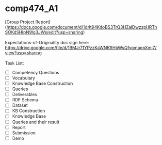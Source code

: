# comp474_A1
[Group Project Report]</br>
(https://docs.google.com/document/d/1d4t94KdoBS3TrQ3HZaIDwzzpHRTnSOKdSHlpNWg3JWs/edit?usp=sharing)
</br>
</br>
Expectations-of-Originality doc sign here:</br>
https://drive.google.com/file/d/1BMJr71YPzzKaWNK9HbWsQfyomaepXmi7/view?usp=sharing
</br>
</br>
Task List:</br>
- [ ] Competency Questions
- [ ] Vocabulary
- [ ] Knowledge Base Construction
- [ ] Queries
- [ ] Deliverables
- [ ] RDF Schema
- [ ] Dataset
- [ ] KB Construction
- [ ] Knowledge Base
- [ ] Queries and their result
- [ ] Report
- [ ] Submission
- [ ] Demo
